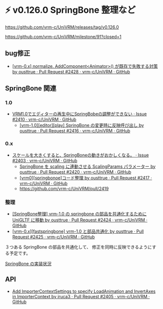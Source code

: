 # ⚡ v0.126.0 SpringBone 整理など

https://github.com/vrm-c/UniVRM/releases/tag/v0.126.0

https://github.com/vrm-c/UniVRM/milestone/91?closed=1

## bug修正

- [\[vrm-0.x\] normalize. AddComponent&lt;Animator&gt;() が既存で失敗する対策 by ousttrue · Pull Request #2428 · vrm-c/UniVRM · GitHub](https://github.com/vrm-c/UniVRM/pull/2428)

## SpringBone 関連

### 1.0

- [VRM1.0でエディターの再生中にSpringBobeの調整ができない · Issue #2410 · vrm-c/UniVRM · GitHub](https://github.com/vrm-c/UniVRM/issues/2410)
  - [\[vrm-1.0\]\[editor\]\[play\] SpringBone の変更時に反映呼び出し by ousttrue · Pull Request #2416 · vrm-c/UniVRM · GitHub](https://github.com/vrm-c/UniVRM/pull/2416)

### 0.x

- [スケールを大きくすると、SpringBoneの動きがおかしくなる。 · Issue #2403 · vrm-c/UniVRM · GitHub](https://github.com/vrm-c/UniVRM/issues/2403)
  - [SpringBone を scaling に連動させる ScalingParams パラメーター by ousttrue · Pull Request #2420 · vrm-c/UniVRM · GitHub](https://github.com/vrm-c/UniVRM/pull/2420)
  - [\[vrm0\]\[springbonoe\]コード整理 by ousttrue · Pull Request #2417 · vrm-c/UniVRM · GitHub](https://github.com/vrm-c/UniVRM/pull/2417)
  - https://github.com/vrm-c/UniVRM/pull/2419

### 整理

- [\[SpringBone整理\] vrm-1.0 の springbone の部品を共通化するために UniGLTF に移動 by ousttrue · Pull Request #2424 · vrm-c/UniVRM · GitHub](https://github.com/vrm-c/UniVRM/pull/2424)
- [\[vrm-0.x\]\[fastspringbone\] vrm-1.0 と部品共通化 by ousttrue · Pull Request #2425 · vrm-c/UniVRM · GitHub](https://github.com/vrm-c/UniVRM/pull/2425)

３つある SpringBone の部品を共通化して、
修正を同時に反映できるようにする予定です。

[SpringBone の実装状況](/api/springbone/scaling)

## API

- [Add ImporterContextSettings to specify LoadAnimation and InvertAxes in ImporterContext by iruca3 · Pull Request #2405 · vrm-c/UniVRM · GitHub](https://github.com/vrm-c/UniVRM/pull/2405)
